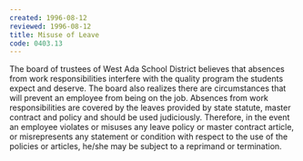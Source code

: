 ```yaml
---
created: 1996-08-12
reviewed: 1996-08-12
title: Misuse of Leave
code: 0403.13
---
```


The board of trustees of West Ada School District believes that absences from work responsibilities interfere with the quality program the students expect and deserve. The board also realizes there are circumstances that will prevent an employee from being on the job. Absences from work responsibilities are covered by the leaves provided by state statute, master contract and policy and should be used judiciously. Therefore, in the event an employee violates or misuses any leave policy or master contract article, or misrepresents any statement or condition with respect to the use of the policies or articles, he/she may be subject to a reprimand or termination.

